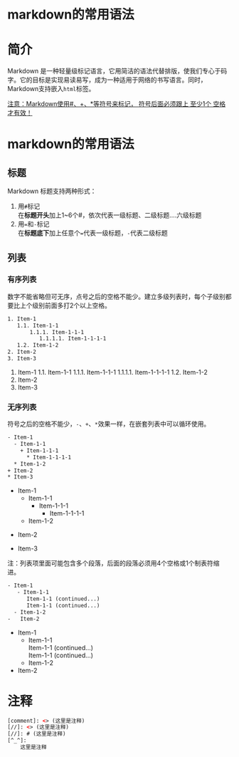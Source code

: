 # markdown的常用语法

# 简介
Markdown 是一种轻量级标记语言，它用简洁的语法代替排版，使我们专心于码字。它的目标是实现易读易写，成为一种适用于网络的书写语言。同时，Markdown支持嵌入`html`标签。

<u>注意：Markdown使用#、+、*等符号来标记， 符号后面必须跟上 至少1个 空格才有效！</u>

# markdown的常用语法

## 标题
Markdown 标题支持两种形式：  
1. 用`#`标记  
在**标题开头**加上1~6个#，依次代表一级标题、二级标题....六级标题  
2. 用`=`和`-`标记  
在**标题底下**加上任意个`=`代表一级标题，`-`代表二级标题

## 列表
### 有序列表
数字不能省略但可无序，点号之后的空格不能少。建立多级列表时，每个子级别都要比上个级别前面多打2个以上空格。  

``` html
1. Item-1
   1.1. Item-1-1
       1.1.1. Item-1-1-1
          1.1.1.1. Item-1-1-1-1
   1.2. Item-1-2
2. Item-2
3. Item-3
```  

1. Item-1
    1.1. Item-1-1
        1.1.1. Item-1-1-1
        1.1.1.1. Item-1-1-1-1
    1.2. Item-1-2
2. Item-2
3. Item-3

### 无序列表
符号之后的空格不能少，`-`、`+`、`*`效果一样，在嵌套列表中可以循环使用。  
``` html
- Item-1
  - Item-1-1
    + Item-1-1-1
      * Item-1-1-1-1
  * Item-1-2
+ Item-2
* Item-3
```  

- Item-1
  - Item-1-1
    + Item-1-1-1
      * Item-1-1-1-1
  * Item-1-2
+ Item-2
* Item-3

注：列表项里面可能包含多个段落，后面的段落必须用4个空格或1个制表符缩进。

``` html
- Item-1
   - Item-1-1
      Item-1-1 (continued...)
      Item-1-1 (continued...)
  - Item-1-2
-   Item-2
```  

- Item-1
   - Item-1-1  
       Item-1-1 (continued...)  
       Item-1-1 (continued...)
  - Item-1-2
-   Item-2

# 注释
``` html
[comment]: <> (这里是注释)
[//]: <> (这里是注释)
[//]: # (这里是注释)
[^_^]:
    这里是注释
```